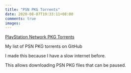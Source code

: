 ```yaml
---
title: "PSN PKG Torrents"
date: 2020-08-07T19:33:11+08:00
comments: true
images:
---
```

[PlayStation Network PKG Torrents](https://github.com/AnimMouse/psn-pkg-torrents)

My list of PSN PKG torrents on GitHub

I made this because I have a slow internet before.

This allows downloading PSN PKG files that can be paused.